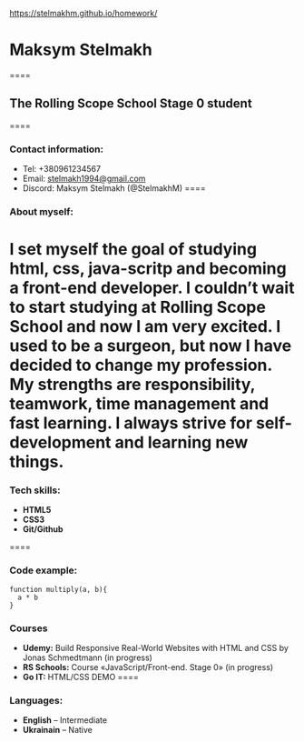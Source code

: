 https://stelmakhm.github.io/homework/
# Maksym Stelmakh 
====
## **The Rolling Scope School Stage 0 student**
====
### Contact information:

* Tel: +380961234567
* Email: stelmakh1994@gmail.com
* Discord: Maksym Stelmakh (@StelmakhM)
====
### About myself:

I set myself the goal of studying html, css, java-scritp and becoming a front-end developer. I couldn’t wait to start studying at Rolling Scope School and now I am very excited. I used to be a surgeon, but now I have decided to change my profession. My strengths are responsibility, teamwork, time management and fast learning. I always strive for self-development and learning new things.
====
### Tech skills:
* **HTML5**
* **CSS3**
* **Git/Github**

====
### Code example:
```
function multiply(a, b){
  a * b
}
```
### Courses
* **Udemy:** Build Responsive Real-World Websites with HTML and CSS by Jonas Schmedtmann (in progress)
* **RS Schools:** Course «JavaScript/Front-end. Stage 0» (in progress)
* **Go IT:** HTML/CSS DEMO
====
### Languages:
* **English** – Intermediate
* **Ukrainain** – Native 
